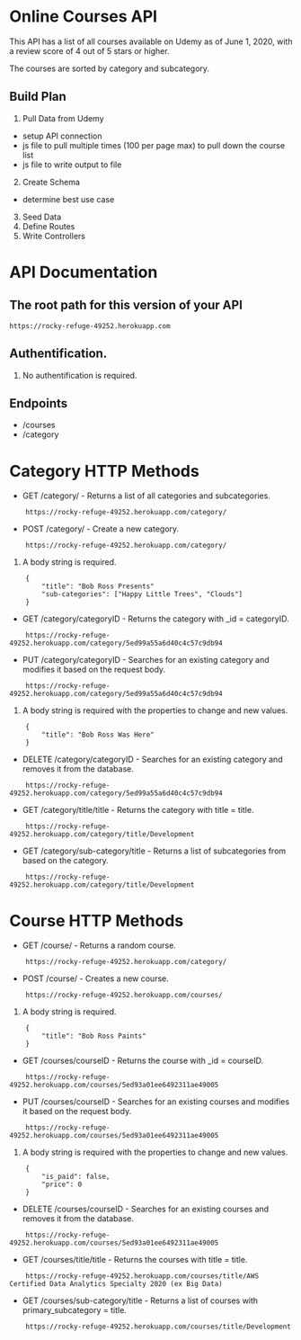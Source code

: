 # Online Courses API

This API has a list of all courses available on Udemy as of June 1, 2020, with a review score of 4 out of 5 stars or higher.

The courses are sorted by category and subcategory.

## Build Plan

1. Pull Data from Udemy
- setup API connection
- js file to pull multiple times (100 per page max) to pull down the course list
- js file to write output to file
2. Create Schema
- determine best use case
3. Seed Data
4. Define Routes
5. Write Controllers

# API Documentation

## The root path for this version of your API

```
https://rocky-refuge-49252.herokuapp.com
```
## Authentification.

1. No authentification is required.

## Endpoints

* /courses
* /category 

# Category HTTP Methods

* GET /category/  -  Returns a list of all categories and subcategories.
```
    https://rocky-refuge-49252.herokuapp.com/category/
```
* POST /category/  -  Create a new category.
```
    https://rocky-refuge-49252.herokuapp.com/category/
```
1. A body string is required.
```
    {
        "title": "Bob Ross Presents"
        "sub-categories": ["Happy Little Trees", "Clouds"]
    }
```
* GET /category/categoryID  -  Returns the category with _id = categoryID.
```
    https://rocky-refuge-49252.herokuapp.com/category/5ed99a55a6d40c4c57c9db94
```
* PUT /category/categoryID  -  Searches for an existing category and modifies it based on the request body.
```
    https://rocky-refuge-49252.herokuapp.com/category/5ed99a55a6d40c4c57c9db94
```
1. A body string is required with the properties to change and new values.
```
    {
        "title": "Bob Ross Was Here"
    }
```
* DELETE /category/categoryID  -  Searches for an existing category and removes it from the database.
```
    https://rocky-refuge-49252.herokuapp.com/category/5ed99a55a6d40c4c57c9db94
```
* GET /category/title/title  -  Returns the category with title = title.
```
    https://rocky-refuge-49252.herokuapp.com/category/title/Development
```
* GET /category/sub-category/title  -  Returns a list of subcategories from based on the category.
```
    https://rocky-refuge-49252.herokuapp.com/category/title/Development
```

# Course HTTP Methods

* GET /course/  -  Returns a random course.
```
    https://rocky-refuge-49252.herokuapp.com/category/
```
* POST /course/  -  Creates a new course.
```
    https://rocky-refuge-49252.herokuapp.com/courses/
```
1. A body string is required.
```
    {
        "title": "Bob Ross Paints"
    }
```
* GET /courses/courseID  -  Returns the course with _id = courseID.
```
    https://rocky-refuge-49252.herokuapp.com/courses/5ed93a01ee6492311ae49005
```
* PUT /courses/courseID  -  Searches for an existing courses and modifies it based on the request body.
```
    https://rocky-refuge-49252.herokuapp.com/courses/5ed93a01ee6492311ae49005
```
1. A body string is required with the properties to change and new values.
```
    {
        "is_paid": false,
        "price": 0
    }
```
* DELETE /courses/courseID  -  Searches for an existing courses and removes it from the database.
```
    https://rocky-refuge-49252.herokuapp.com/courses/5ed93a01ee6492311ae49005
```
* GET /courses/title/title  -  Returns the courses with title = title.
```
    https://rocky-refuge-49252.herokuapp.com/courses/title/AWS Certified Data Analytics Specialty 2020 (ex Big Data)
```
* GET /courses/sub-category/title  -  Returns a list of courses with primary_subcategory = title.
```
    https://rocky-refuge-49252.herokuapp.com/courses/title/Development
```

